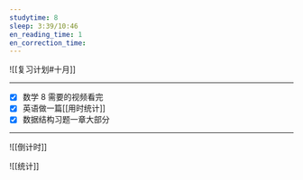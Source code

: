 ```yaml
---
studytime: 8
sleep: 3:39/10:46
en_reading_time: 1
en_correction_time: 
---
```

![[复习计划#十月]]

---

- [x] 数学 8 需要的视频看完
- [x] 英语做一篇[[用时统计]]
- [x] 数据结构习题一章大部分

---

![[倒计时]]

![[统计]]
